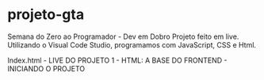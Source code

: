 # projeto-gta
Semana do Zero ao Programador - Dev em Dobro
Projeto feito em live.
Utilizando o Visual Code Studio, programamos com JavaScript, CSS e Html.

Index.html - LIVE DO PROJETO 1 - HTML: A BASE DO FRONTEND - INICIANDO O PROJETO
